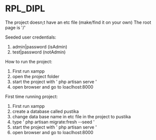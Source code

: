 # RPL_DIPL
The project doesn;t have an etc file (make/find it on your own)
The root page is '/'

Seeded user credentials: 
1. admin|password (isAdmin)
2. test|password (notAdmin)
 
How to run the project:
1. First run xampp
2. open the project folder
3. start the project with ' php artisan serve '
4. open browser and go to loaclhost:8000

First time running project:
1. First run xampp
2. create a database called pustika
3. change data base name in etc file in the project to pustika
4. type ' php artisan migrate:fresh --seed '
5. start the project with  ' php artisan serve '
6. open browser and go to loaclhost:8000
